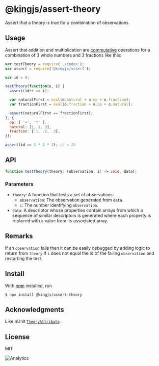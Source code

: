# @[kingjs](https://www.npmjs.com/package/kingjs)/assert-theory
Assert that a theory is true for a combination of observations.
## Usage
Assert that addition and multiplication are [commutative](https://en.wikipedia.org/wiki/Commutative_property) operations for a combination of 3 whole numbers and 3 fractions like this:
```js
var testTheory = require('./index');
var assert = require('@kingjs/assert');

var id = 0;

testTheory(function(o, i) {
  assert(id++ == i);

  var naturalFirst = eval(o.natural + o.op + o.fraction);
  var fractionFirst = eval(o.fraction + o.op + o.natural);

  assert(naturalFirst == fractionFirst); 
}, {
  op: [ '+', '*' ],
  natural: [1, 2, 3],
  fraction: [.1, .2, .3],
});

assert(id == 3 * 3 * 2); // = 18
```
## API
```ts
function testTheory(theory: (observation, i) => void, data);
```
### Parameters
- `theory`: A function that tests a set of observations.
  - `observation`: The observation generated from `data`.
  - `i`: The number identifying `observation`. 
- `data`: A descriptor whose properties contain arrays from which a sequence of similar descriptors is generated where each property is replaced with a value from its associated array.
## Remarks
If an `observation` fails then it can be easily debugged by adding logic to return from `theory` if `i` does not equal the id of the failing `observation` and restarting the test. 
## Install
With [npm](https://npmjs.org/) installed, run
```
$ npm install @kingjs/assert-theory
```
## Acknowledgments
Like nUnit [`TheoryAttribute`](https://github.com/nunit/docs/wiki/Theory-Attribute).
## License
MIT

![Analytics](https://analytics.kingjs.net/assert-theory)

